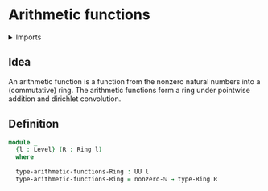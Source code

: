# Arithmetic functions

<details><summary>Imports</summary>
```agda
module elementary-number-theory.arithmetic-functions where
open import elementary-number-theory.nonzero-natural-numbers
open import foundation.universe-levels
open import ring-theory.rings
```
</details>

## Idea

An arithmetic function is a function from the nonzero natural numbers into a (commutative) ring. The arithmetic functions form a ring under pointwise addition and dirichlet convolution.

## Definition

```agda
module _
  {l : Level} (R : Ring l)
  where

  type-arithmetic-functions-Ring : UU l
  type-arithmetic-functions-Ring = nonzero-ℕ → type-Ring R
```
